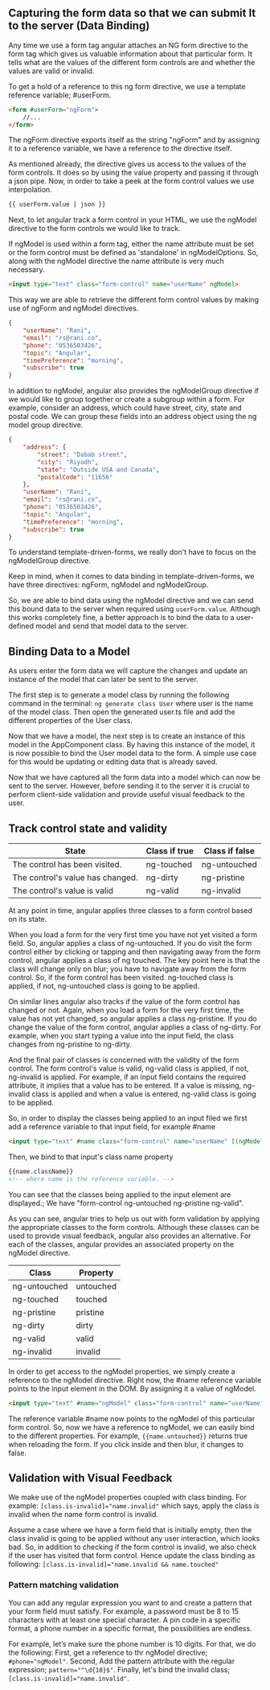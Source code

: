 ## Capturing the form data so that we can submit It to the server (Data Binding)

Any time we use a form tag angular attaches an NG form directive to the form tag which gives us valuable information about that particular form. It tells what are the values of the different form controls are and whether the values are valid or invalid.

To get a hold of a reference to this ng form directive, we use a template reference variable; #userForm.

```HTML
<form #userForm="ngForm">
    //...
</form>
```
The ngForm directive exports itself as the string "ngForm" and by assigning it to a reference variable, we have a reference to the directive itself.

As mentioned already, the directive gives us access to the values of the form controls. It does so by using the value property and passing it through a json pipe. Now, in order to take a peek at the form control values we use interpolation. 

```HTML
{{ userForm.value | json }}
```

Next, to let angular track a form control in your HTML, we use the ngModel directive to the form controls we would like to track.

If ngModel is used within a form tag, either the name attribute must be set or the form control must be defined as 'standalone' in ngModelOptions. So, along with the ngModel directive the name attribute is very much necessary.

```HTML
<input type="text" class="form-control" name="userName" ngModel>
```

This way we are able to retrieve the different form control values by making use of ngForm and ngModel directives.

```JSON
{ 
    "userName": "Rani", 
    "email": "rs@rani.co", 
    "phone": "0536503426", 
    "topic": "Angular", 
    "timePreference": "morning", 
    "subscribe": true
}
```

In addition to ngModel, angular also provides the ngModelGroup directive if we would like to group together or create a subgroup within a form. For example, consider an address, which could have street, city, state and postal code. We can group these fields into an address object using the ng model group directive.

```JSON
{
    "address": {
        "street": "Dabab street",
        "city": "Riyadh",
        "state": "Outside USA and Canada",
        "postalCode": "11656"
    },
    "userName": "Rani",
    "email": "rs@rani.co",
    "phone": "0536503426",
    "topic": "Angular",
    "timePreference": "morning",
    "subscribe": true
}
```

To understand template-driven-forms, we really don't have to focus on the ngModelGroup directive.

Keep in mind, when it comes to data binding in template-driven-forms, we have three directives: ngForm, ngModel and ngModelGroup.

So, we are able to bind data using the ngModel directive and we can send this bound data to the server when required using `userForm.value`. Although this works completely fine, a better approach is to bind the data to a user-defined model and send that model data to the server.


## Binding Data to a Model

As users enter the form data we will capture the changes and update an instance of the model that can later be sent to the server.

The first step is to generate a model class by running the following command in the terminal: `ng generate class User` where user is the name of the model class. Then open the generated user.ts file and add the different properties of the User class.

Now that we have a model, the next step is to create an instance of this model in the AppComponent class. By having this instance of the model, it is now possible to bind the User model data to the form. A simple use case for this would be updating or editing data that is already saved.

Now that we have captured all the form data into a model which can now be sent to the server. However, before sending it to the server it is crucial to perform client-side validation and provide useful visual feedback to the user.

## Track control state and validity

| State                            | Class if true | Class if false |
| ---------------------------------|---------------|----------------|
| The control has been visited.    | ng-touched    | ng-untouched   |
| The control's value has changed. | ng-dirty      | ng-pristine    |
| The control's value is valid     | ng-valid      | ng-invalid     |

At any point in time, angular applies three classes to a form control based on its state.

When you load a form for the very first time you have not yet visited a form field. So, angular applies a class of ng-untouched. If you do visit the form control either by clicking or tapping and then navigating away from the form control, angular applies a class of ng touched. The key point here is that the class will change only on blur; you have to navigate away from the form control. So, if the form control has been visited. ng-touched class is applied, if not, ng-untouched class is going to be applied.

On similar lines angular also tracks if the value of the form control has changed or not. Again, when you load a form for the very first time, the value has not yet changed, so angular applies a class ng-pristine. If you do change the value of the form control, angular applies a class of ng-dirty. For example, when you start typing a value into the input field, the class changes from ng-pristine to ng-dirty.

And the final pair of classes is concerned with the validity of the form control. The form control's value is valid, ng-valid class is applied, if not, ng-invalid is applied. For example, if an input field contains the required attribute, it implies that a value has to be entered. If a value is missing, ng-invalid class is applied and when a value is entered, ng-valid class is going to be applied.

So, in order to display the classes being applied to an input filed we first add a reference variable to that input field, for example #name

```HTML
<input type="text" #name class="form-control" name="userName" [(ngModel)]="userModel.name">
```

Then, we bind to that input's class name property

```HTML
{{name.className}}
<!-- where name is the reference variable. -->
```

You can see that the classes being applied to the input element are displayed.; We have "form-control ng-untouched ng-pristine ng-valid".

As you can see, angular tries to help us out with form validation by applying the appropriate classes to the form controls. Although these classes can be used to provide visual feedback, angular also provides an alternative. For each of the classes, angular provides an associated property on the ngModel directive.

| Class         | Property       |
|---------------|----------------|
| ng-untouched  | untouched      |
| ng-touched    | touched        |
| ng-pristine   | pristine       |
| ng-dirty      | dirty          |
| ng-valid      | valid          |
| ng-invalid    | invalid        |

In order to get access to the ngModel properties, we simply create a reference to the ngModel directive. Right now, the #name reference variable points to the input element in the DOM. By assigning it a value of ngModel.

```HTML
<input type="text" #name="ngModel" class="form-control" name="userName" [(ngModel)]="userModel.name" required>
```

The reference variable #name now points to the ngModel of this particular form control. So, now we have a reference to ngModel, we can easily bind to the different properties. For example, `{{name.untouched}}` returns true when reloading the form. If you click inside and then blur, it changes to false.

## Validation with Visual Feedback

We make use of the ngModel properties coupled with class binding. For example: `[class.is-invalid]="name.invalid"` which says, apply the class is invalid when the name form control is invalid.

Assume a case where we have a form field that is initially empty, then the class invalid is going to be applied without any user interaction, which looks bad. So, in addition to checking if the form control is invalid, we also check if the user has visited that form control. Hence update the class binding as following: `[class.is-invalid]="name.invalid && name.touched"`

### Pattern matching validation

You can add any regular expression you want to and create a pattern that your form field must satisfy. For example, a password must be 8 to 15 characters with at least one special character. A pin code in a specific format, a phone number in a specific format, the possibilities are endless.

For example, let’s make sure the phone number is 10 digits. For that, we do the following: First, get a reference to thr ngModel directive; `#phone="ngModel"`. Second, Add the pattern attribute with the regular expression; `pattern="^\d{10}$"`. Finally, let's bind the invalid class; `[class.is-invalid]="name.invalid"`.
